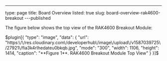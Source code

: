 ---
type: page
title: Board Overview
listed: true
slug: board-overview-rak4600-breakout
---published

The figure below shows the top view of the RAK4600 Breakout Module:

$plugin[{
    "type": "image",
    "data": {
        "url": "https:\/\/res.cloudinary.com\/developerhub\/image\/upload\/v1587039725\/27921\/fia3k4rlhedateu0bkqb.jpg",
        "mode": "300",
        "width": 1106,
        "height": 1414,
        "caption": "**Figure 1**. RAK4600 Breakout Module Top View"
    }
}]$

